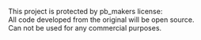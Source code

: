 This project is protected by pb_makers license:  
All code developed from the original will be open source.  
Can not be used for any commercial purposes.  
